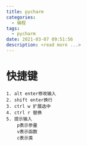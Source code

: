 ```yaml
---
title: pycharm
categories:
  - 编程
tags:
  - pycharm
date: 2021-03-07 09:51:56
description: <read more ...>
---
```


# 快捷键

	1. alt enter修改输入
	2. shift enter换行
	3. ctrl w 扩展选中
	4. ctrl r 替换
	5. 提示输入
		p表示参量
		v表示函数
		c表示类

